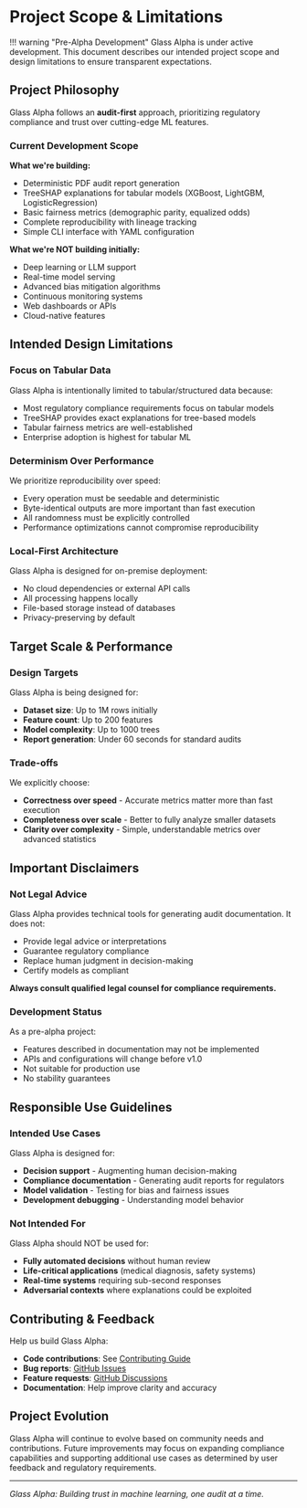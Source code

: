 # Project Scope & Limitations

!!! warning "Pre-Alpha Development"
    Glass Alpha is under active development. This document describes our intended project scope and design limitations to ensure transparent expectations.

## Project Philosophy

Glass Alpha follows an **audit-first** approach, prioritizing regulatory compliance and trust over cutting-edge ML features.

### Current Development Scope

**What we're building:**
- Deterministic PDF audit report generation
- TreeSHAP explanations for tabular models (XGBoost, LightGBM, LogisticRegression)  
- Basic fairness metrics (demographic parity, equalized odds)
- Complete reproducibility with lineage tracking
- Simple CLI interface with YAML configuration

**What we're NOT building initially:**
- Deep learning or LLM support
- Real-time model serving
- Advanced bias mitigation algorithms
- Continuous monitoring systems
- Web dashboards or APIs
- Cloud-native features

## Intended Design Limitations

### Focus on Tabular Data

Glass Alpha is intentionally limited to tabular/structured data because:
- Most regulatory compliance requirements focus on tabular models
- TreeSHAP provides exact explanations for tree-based models
- Tabular fairness metrics are well-established
- Enterprise adoption is highest for tabular ML

### Determinism Over Performance

We prioritize reproducibility over speed:
- Every operation must be seedable and deterministic
- Byte-identical outputs are more important than fast execution
- All randomness must be explicitly controlled
- Performance optimizations cannot compromise reproducibility

### Local-First Architecture

Glass Alpha is designed for on-premise deployment:
- No cloud dependencies or external API calls
- All processing happens locally
- File-based storage instead of databases
- Privacy-preserving by default

## Target Scale & Performance

### Design Targets

Glass Alpha is being designed for:
- **Dataset size**: Up to 1M rows initially
- **Feature count**: Up to 200 features
- **Model complexity**: Up to 1000 trees
- **Report generation**: Under 60 seconds for standard audits

### Trade-offs

We explicitly choose:
- **Correctness over speed** - Accurate metrics matter more than fast execution
- **Completeness over scale** - Better to fully analyze smaller datasets
- **Clarity over complexity** - Simple, understandable metrics over advanced statistics

## Important Disclaimers

### Not Legal Advice

Glass Alpha provides technical tools for generating audit documentation. It does not:
- Provide legal advice or interpretations
- Guarantee regulatory compliance
- Replace human judgment in decision-making
- Certify models as compliant

**Always consult qualified legal counsel for compliance requirements.**

### Development Status

As a pre-alpha project:
- Features described in documentation may not be implemented
- APIs and configurations will change before v1.0
- Not suitable for production use
- No stability guarantees

## Responsible Use Guidelines

### Intended Use Cases

Glass Alpha is designed for:
- **Decision support** - Augmenting human decision-making
- **Compliance documentation** - Generating audit reports for regulators
- **Model validation** - Testing for bias and fairness issues
- **Development debugging** - Understanding model behavior

### Not Intended For

Glass Alpha should NOT be used for:
- **Fully automated decisions** without human review
- **Life-critical applications** (medical diagnosis, safety systems)
- **Real-time systems** requiring sub-second responses
- **Adversarial contexts** where explanations could be exploited

## Contributing & Feedback

Help us build Glass Alpha:
- **Code contributions**: See [Contributing Guide](contributing.md)
- **Bug reports**: [GitHub Issues](https://github.com/GlassAlpha/glassalpha/issues)
- **Feature requests**: [GitHub Discussions](https://github.com/GlassAlpha/glassalpha/discussions)
- **Documentation**: Help improve clarity and accuracy

## Project Evolution

Glass Alpha will continue to evolve based on community needs and contributions. Future improvements may focus on expanding compliance capabilities and supporting additional use cases as determined by user feedback and regulatory requirements.

---

*Glass Alpha: Building trust in machine learning, one audit at a time.*
